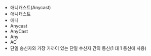 - 애니캐스트(Anycast)
- 애니캐스트
- 애니
- Anycast
- AnyCast
- Any
- AC
- 단일 송신자와 가장 가까이 있는 단일 수신자 간의 통신(1 대 1 통신에 사용)